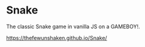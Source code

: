 # Snake
The classic Snake game in vanilla JS on a GAMEBOY!.

https://thefewunshaken.github.io/Snake/
